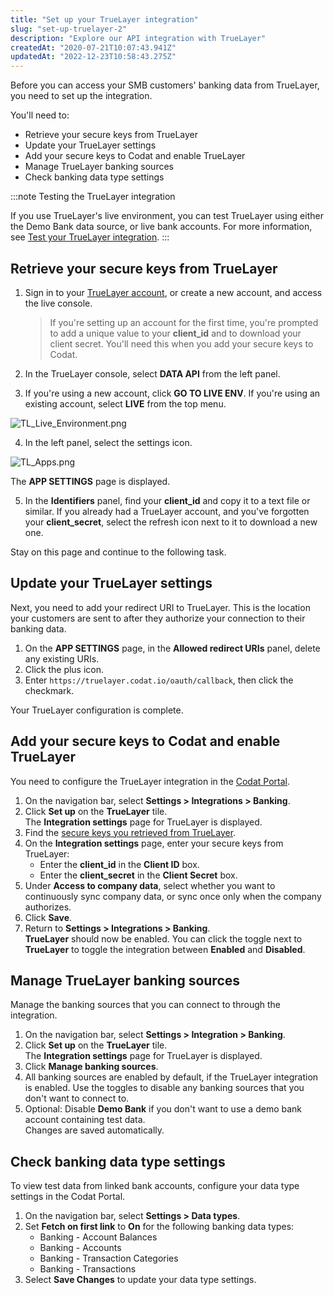 ```yaml
---
title: "Set up your TrueLayer integration"
slug: "set-up-truelayer-2"
description: "Explore our API integration with TrueLayer"
createdAt: "2020-07-21T10:07:43.941Z"
updatedAt: "2022-12-23T10:58:43.275Z"
---
```


Before you can access your SMB customers' banking data from TrueLayer, you need to set up the integration.

You'll need to:

- Retrieve your secure keys from TrueLayer
- Update your TrueLayer settings
- Add your secure keys to Codat and enable TrueLayer
- Manage TrueLayer banking sources
- Check banking data type settings

:::note Testing the TrueLayer integration

If you use TrueLayer's live environment, you can test TrueLayer using either the Demo Bank data source, or live bank accounts. For more information, see [Test your TrueLayer integration](https://docs.codat.io/docs/test-truelayer).
:::

## Retrieve your secure keys from TrueLayer

1. Sign in to your [TrueLayer account](https://console.truelayer.com), or create a new account, and access the live console.

   > If you're setting up an account for the first time, you're prompted to add a unique value to your **client_id** and to download your client secret. You'll need this when you add your secure keys to Codat.

2. In the TrueLayer console, select **DATA API** from the left panel.
3. If you're using a new account, click **GO TO LIVE ENV**. If you're using an existing account, select **LIVE** from the top menu.

![](https://files.readme.io/6281165-TL_Live_Environment.png "TL_Live_Environment.png")

4. In the left panel, select the settings icon.

![](https://files.readme.io/d0a240b-TL_Apps.png "TL_Apps.png")

The **APP SETTINGS** page is displayed.

5. In the **Identifiers** panel, find your **client_id** and copy it to a text file or similar. If you already had a TrueLayer account, and you've forgotten your **client_secret**, select the refresh icon next to it to download a new one.

Stay on this page and continue to the following task.

## Update your TrueLayer settings

Next, you need to add your redirect URI to TrueLayer. This is the location your customers are sent to after they authorize your connection to their banking data.

1. On the **APP SETTINGS** page, in the **Allowed redirect URIs** panel, delete any existing URIs.
2. Click the plus icon.
3. Enter `https://truelayer.codat.io/oauth/callback`, then click the checkmark.

Your TrueLayer configuration is complete.

## Add your secure keys to Codat and enable TrueLayer

You need to configure the TrueLayer integration in the [Codat Portal](https://app.codat.io).

1. On the navigation bar, select **Settings > Integrations > Banking**.
2. Click **Set up** on the **TrueLayer** tile.  
   The **Integration settings** page for TrueLayer is displayed.
3. Find the [secure keys you retrieved from TrueLayer](https://docs.codat.io/docs/set-up-truelayer-2#retrieve-your-secure-keys-from-truelayer).
4. On the **Integration settings** page, enter your secure keys from TrueLayer:
   - Enter the **client_id** in the **Client ID** box.
   - Enter the **client_secret** in the **Client Secret** box.
5. Under **Access to company data**, select whether you want to continuously sync company data, or sync once only when the company authorizes.
6. Click **Save**.
7. Return to **Settings > Integrations > Banking**.  
   **TrueLayer** should now be enabled. You can click the toggle next to **TrueLayer** to toggle the integration between **Enabled** and **Disabled**.

## Manage TrueLayer banking sources

Manage the banking sources that you can connect to through the integration.

1. On the navigation bar, select **Settings > Integration > Banking**.
2. Click **Set up** on the **TrueLayer** tile.  
   The **Integration settings** page for TrueLayer is displayed.
3. Click **Manage banking sources**.
4. All banking sources are enabled by default, if the TrueLayer integration is enabled. Use the toggles to disable any banking sources that you don't want to connect to.
5. Optional: Disable **Demo Bank** if you don't want to use a demo bank account containing test data.  
   Changes are saved automatically.

## Check banking data type settings

To view test data from linked bank accounts, configure your data type settings in the Codat Portal.

1. On the navigation bar, select **Settings > Data types**.
2. Set **Fetch on first link** to **On** for the following banking data types:
   - Banking - Account Balances
   - Banking - Accounts
   - Banking - Transaction Categories
   - Banking - Transactions
3. Select **Save Changes** to update your data type settings.
